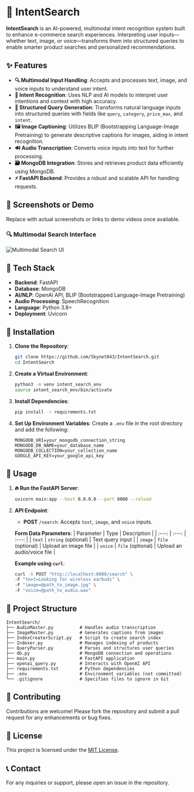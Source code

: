 # 🧠 IntentSearch

**IntentSearch**  is an AI-powered, multimodal intent recognition system built to enhance e-commerce search experiences. Interpreting user inputs—whether text, image, or voice—transforms them into structured queries to enable smarter product searches and personalized recommendations.

## ✨ Features

- **🔍 Multimodal Input Handling**: Accepts and processes text, image, and voice inputs to understand user intent.
- **🧠 Intent Recognition**: Uses NLP and AI models to interpret user intentions and context with high accuracy.
- **🧾 Structured Query Generation**: Transforms natural language inputs into structured queries with fields like `query`, `category`, `price_max`, and `intent`.
- **🖼️ Image Captioning**: Utilizes BLIP (Bootstrapping Language-Image Pretraining) to generate descriptive captions for images, aiding in intent recognition.
- **🔊 Audio Transcription**: Converts voice inputs into text for further processing.
- **🗃️ MongoDB Integration**: Stores and retrieves product data efficiently using MongoDB.
- **⚡ FastAPI Backend**: Provides a robust and scalable API for handling requests.

## 📸 Screenshots or Demo

Replace with actual screenshots or links to demo videos once available.

### 🔍 Multimodal Search Interface

![Multimodal Search UI](https://encrypted-tbn0.gstatic.com/images?q=tbn:ANd9GcQfxUWbpRJO914twhna3q1m49jCKVqRW5SgxDkyXb4yUf-konmdYNANSmbBoRp6D2yM2Io&usqp=CAU)

## 🧰 Tech Stack

- **Backend**: FastAPI
- **Database**: MongoDB
- **AI/NLP**: OpenAI API, BLIP (Bootstrapped Language-Image Pretraining)
- **Audio Processing**: SpeechRecognition
- **Language**: Python 3.8+
- **Deployment**: Uvicorn

## 🚀 Installation

1. **Clone the Repository**:
   ```bash
   git clone https://github.com/Skynet843/IntentSearch.git
   cd IntentSearch
   ```

2. **Create a Virtual Environment**:
   ```bash
   python3 -m venv intent_search_env
   source intent_search_env/bin/activate
   ```

3. **Install Dependencies**:
   ```bash
   pip install -r requirements.txt
   ```

4. **Set Up Environment Variables**:
   Create a `.env` file in the root directory and add the following:
   ```env
   MONGODB_URI=your_mongodb_connection_string
   MONGODB_DB_NAME=your_database_name
   MONGODB_COLLECTION=your_collection_name
   GOOGLE_API_KEY=your_google_api_key
   ```

## 🥪 Usage

1. **🔥 Run the FastAPI Server**:
   ```bash
   uvicorn main:app --host 0.0.0.0 --port 8000 --reload
   ```

2. **API Endpoint**:
   - **POST** `/search`: Accepts `text`, `image`, and `voice` inputs.
   
   **Form Data Parameters**:
   | Parameter | Type                | Description              |
   |  :---:    |        :---:        |        :---:             |
   | `text`    | `string` (optional) | Text query input         |
   | `image`   | `file` (optional)   | Upload an image file     |
   | `voice`   | `file` (optional)   | Upload an audio/voice file |

   **Example using `curl`**:
   ```bash
   curl -X POST "http://localhost:8000/search" \
   -F "text=Looking for wireless earbuds" \
   -F "image=@path_to_image.jpg" \
   -F "voice=@path_to_audio.wav"
   ```

## 📂 Project Structure

```
IntentSearch/
├── AudioMaster.py          # Handles audio transcription
├── ImageMaster.py          # Generates captions from images
├── IndexCreaterScript.py   # Script to create search index
├── Indexer.py              # Manages indexing of products
├── QueryParser.py          # Parses and structures user queries
├── db.py                   # MongoDB connection and operations
├── main.py                 # FastAPI application
├── openai_query.py         # Interacts with OpenAI API
├── requirements.txt        # Python dependencies
├── .env                    # Environment variables (not committed)
└── .gitignore              # Specifies files to ignore in Git
```

## 🤝 Contributing

Contributions are welcome! Please fork the repository and submit a pull request for any enhancements or bug fixes.

## 📄 License

This project is licensed under the [MIT License](LICENSE).

## 📞 Contact

For any inquiries or support, please open an issue in the repository.

